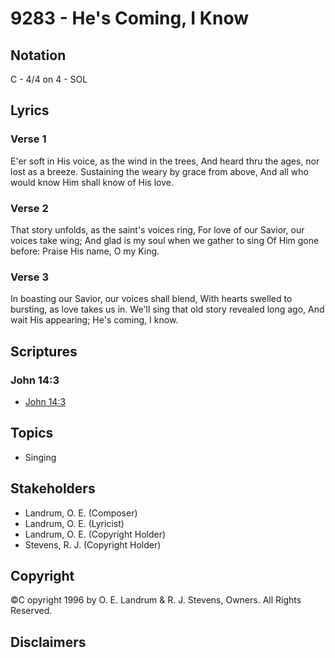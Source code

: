 # 9283 - He's Coming, I Know

## Notation

C - 4/4 on 4 - SOL

## Lyrics

### Verse 1

E'er soft in His voice, as the wind in the trees, And heard thru the ages, nor lost as a breeze. Sustaining the weary by grace from above, And all who would know Him shall know of His love.

### Verse 2

That story unfolds, as the saint's voices ring, For love of our Savior, our voices take wing; And glad is my soul when we gather to sing Of Him gone before: Praise His name, O my King.

### Verse 3

In boasting our Savior, our voices shall blend, With hearts swelled to bursting, as love takes us in. We'll sing that old story revealed long ago, And wait His appearing; He's coming, I know.


## Scriptures

### John 14:3

- [John 14:3](https://www.biblegateway.com/passage/?search=John%2014%3A3)


## Topics

- Singing

## Stakeholders

- Landrum, O. E. (Composer)
- Landrum, O. E. (Lyricist)
- Landrum, O. E. (Copyright Holder)
- Stevens, R. J. (Copyright Holder)

## Copyright

©C opyright 1996 by O. E. Landrum & R. J. Stevens, Owners. All Rights Reserved.


## Disclaimers


